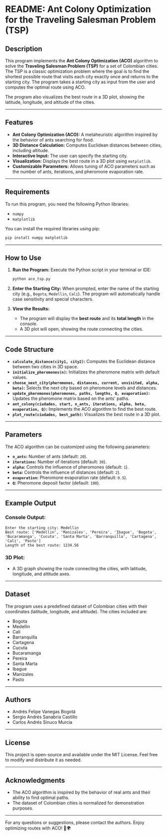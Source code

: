 # README: Ant Colony Optimization for the Traveling Salesman Problem (TSP)

## Description
This program implements the **Ant Colony Optimization (ACO)** algorithm to solve the **Traveling Salesman Problem (TSP)** for a set of Colombian cities. The TSP is a classic optimization problem where the goal is to find the shortest possible route that visits each city exactly once and returns to the starting city. The program takes a starting city as input from the user and computes the optimal route using ACO.

The program also visualizes the best route in a 3D plot, showing the latitude, longitude, and altitude of the cities.

---

## Features
- **Ant Colony Optimization (ACO):** A metaheuristic algorithm inspired by the behavior of ants searching for food.
- **3D Distance Calculation:** Computes Euclidean distances between cities, including altitude.
- **Interactive Input:** The user can specify the starting city.
- **Visualization:** Displays the best route in a 3D plot using `matplotlib`.
- **Customizable Parameters:** Allows tuning of ACO parameters such as the number of ants, iterations, and pheromone evaporation rate.

---

## Requirements
To run this program, you need the following Python libraries:
- `numpy`
- `matplotlib`

You can install the required libraries using pip:
```bash
pip install numpy matplotlib
```

---

## How to Use
1. **Run the Program:**
   Execute the Python script in your terminal or IDE:
   ```bash
   python aco_tsp.py
   ```

2. **Enter the Starting City:**
   When prompted, enter the name of the starting city (e.g., `Bogota`, `Medellin`, `Cali`). The program will automatically handle case sensitivity and special characters.

3. **View the Results:**
   - The program will display the **best route** and its **total length** in the console.
   - A 3D plot will open, showing the route connecting the cities.

---

## Code Structure
- **`calculate_distance(city1, city2)`:** Computes the Euclidean distance between two cities in 3D space.
- **`initialize_pheromones(n)`:** Initializes the pheromone matrix with default values.
- **`choose_next_city(pheromones, distances, current, unvisited, alpha, beta)`:** Selects the next city based on pheromone levels and distances.
- **`update_pheromones(pheromones, paths, lengths, Q, evaporation)`:** Updates the pheromone matrix based on the ants' paths.
- **`ant_colony(ciudades, start, n_ants, iterations, alpha, beta, evaporation, Q)`:** Implements the ACO algorithm to find the best route.
- **`plot_route(ciudades, best_path)`:** Visualizes the best route in a 3D plot.

---

## Parameters
The ACO algorithm can be customized using the following parameters:
- **`n_ants`:** Number of ants (default: `20`).
- **`iterations`:** Number of iterations (default: `30`).
- **`alpha`:** Controls the influence of pheromones (default: `1`).
- **`beta`:** Controls the influence of distances (default: `2`).
- **`evaporation`:** Pheromone evaporation rate (default: `0.5`).
- **`Q`:** Pheromone deposit factor (default: `100`).

---

## Example Output
### Console Output:
```
Enter the starting city: Medellin
Best route: ['Medellin', 'Manizales', 'Pereira', 'Ibague', 'Bogota', 'Bucaramanga', 'Cucuta', 'Santa Marta', 'Barranquilla', 'Cartagena', 'Cali', 'Pasto']
Length of the best route: 1234.56
```

### 3D Plot:
- A 3D graph showing the route connecting the cities, with latitude, longitude, and altitude axes.

---

## Dataset
The program uses a predefined dataset of Colombian cities with their coordinates (latitude, longitude, and altitude). The cities included are:
- Bogota
- Medellin
- Cali
- Barranquilla
- Cartagena
- Cucuta
- Bucaramanga
- Pereira
- Santa Marta
- Ibague
- Manizales
- Pasto

---

## Authors
- Andrés Felipe Vanegas Bogotá
- Sergio Andrés Sanabria Castillo
- Carlos Andrés Sinuco Murcia

---

## License
This project is open-source and available under the MIT License. Feel free to modify and distribute it as needed.

---

## Acknowledgments
- The ACO algorithm is inspired by the behavior of real ants and their ability to find optimal paths.
- The dataset of Colombian cities is normalized for demonstration purposes.

---

For any questions or suggestions, please contact the authors. Enjoy optimizing routes with ACO! 🐜🌍
